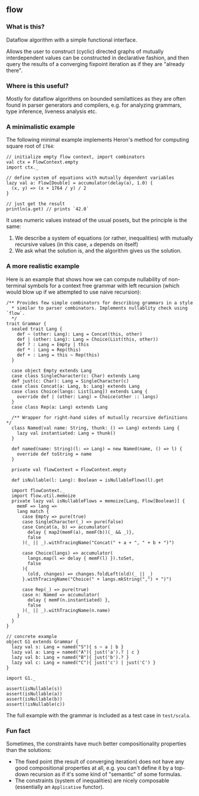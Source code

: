 ## flow

### What is this?

Dataflow algorithm with a simple functional interface.

Allows the user to construct (cyclic) directed graphs of mutually interdependent values can be constructed in declarative fashion, and then query the results of a converging fixpoint iteration as if they are "already there".

### Where is this useful?

Mostly for dataflow algorithms on bounded semilattices as they are often found in parser generators and compilers, e.g. for analyzing grammars, type inference, liveness analysis etc.

### A minimalistic example

The following minimal example implements Heron's method for computing square root of `1764`:

```
// initialize empty flow context, import combinators
val ctx = FlowContext.empty
import ctx._

// define system of equations with mutually dependent variables
lazy val a: Flow[Double] = accumulator(delay(a), 1.0) {
  (x, y) => (x + 1764 / y) / 2
}

// just get the result
println(a.get) // prints `42.0`
```

It uses numeric values instead of the usual posets, but the principle is the same:

  1. We describe a system of equations (or rather, inequalities) with mutually recursive values (in this case, `a` depends on itself)
  2. We ask what the solution is, and the algorithm gives us the solution.

### A more realistic example

Here is an example that shows how we can compute nullability of non-terminal symbols for a context free grammar with left recursion (which would blow up if we attempted to use naive recursion):

```
/** Provides few simple combinators for describing grammars in a style
  * similar to parser combinators. Implements nullablity check using `flow`.
  */
trait Grammar {
  sealed trait Lang {
    def ~ (other: Lang): Lang = Concat(this, other)
    def | (other: Lang): Lang = Choice(List(this, other))
    def ? : Lang = Empty | this
    def * : Lang = Rep(this)
    def + : Lang = this ~ Rep(this)
  }

  case object Empty extends Lang
  case class SingleCharacter(c: Char) extends Lang
  def just(c: Char): Lang = SingleCharacter(c)
  case class Concat(a: Lang, b: Lang) extends Lang
  case class Choice(langs: List[Lang]) extends Lang {
    override def | (other: Lang) = Choice(other :: langs)
  }
  case class Rep(a: Lang) extends Lang

  /** Wrapper for right-hand sides of mutually recursive definitions */
  class Named(val name: String, thunk: () => Lang) extends Lang {
    lazy val instantiated: Lang = thunk()
  }

  def named(name: String)(l: => Lang) = new Named(name, () => l) {
    override def toString = name
  }

  private val flowContext = FlowContext.empty

  def isNullable(l: Lang): Boolean = isNullableFlows(l).get

  import flowContext._
  import flow.util.memoize
  private lazy val isNullableFlows = memoize[Lang, Flow[Boolean]] {
    memF => lang =>
    lang match {
      case Empty => pure(true)
      case SingleCharacter(_) => pure(false)
      case Concat(a, b) => accumulator(
        delay { map2(memF(a), memF(b))(_ && _)}, 
        false
      )(_ || _).withTracingName("Concat(" + a + ", " + b + ")")

      case Choice(langs) => accumulator(
        langs.map(l => delay { memF(l) }).toSet,
        false
      ){ 
        (old, changes) => changes.foldLeft(old)(_ || _)
      }.withTracingName("Choice(" + langs.mkString(",") + ")")

      case Rep(_) => pure(true)
      case n: Named => accumulator(
        delay { memF(n.instantiated) },
        false
      )(_ || _).withTracingName(n.name)
    }
  }
}

// concrete example
object G1 extends Grammar {
  lazy val s: Lang = named("S"){ s ~ a | b }
  lazy val a: Lang = named("A"){ just('a').? | c }
  lazy val b: Lang = named("B"){ just('b').? }
  lazy val c: Lang = named("C"){ just('c') | just('C') }
}

import G1._

assert(isNullable(s))
assert(isNullable(a))
assert(isNullable(b))
assert(!isNullable(c))
```

The full example with the grammar is included as a test case in `test/scala`.

### Fun fact

Sometimes, the constraints have much better compositionality properties than the solutions:

  * The fixed point (the result of converging iteration) does not have any good compositional properties at all, e.g. you can't define it by a top-down recursion as if it's some kind of "semantic" of some formulas.
  * The constraints (system of inequalities) are nicely composable (essentially an `Applicative` functor).
